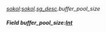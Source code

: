 _[sokol](../../modules/sokol/sokol-module.md):[sokol](../../modules/sokol/sokol-module.md).[sg\_desc](../../modules/sokol/sokol-sg_desc.md).buffer\_pool\_size_
##### Field buffer\_pool\_size:[Int](../../modules/wonkey/wonkey-types-int.md)
